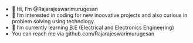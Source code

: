- 👋 Hi, I’m @Rajarajeswarimurugesan
- 👀 I’m interested in coding for new inoovative projects and also curious in problem solving using technology.
- 🌱 I’m currently learning B.E (Electrical and Electronics Engineering)
- You can reach me via github.com/Rajarajeswarimurugesan
